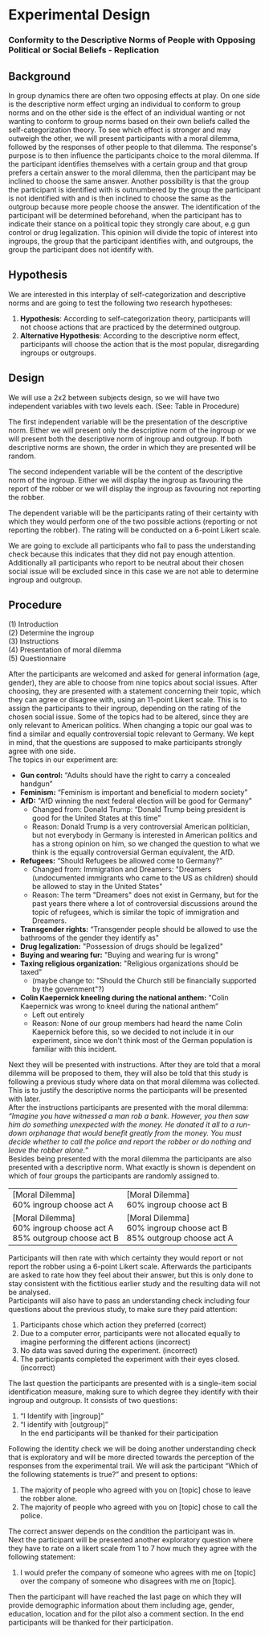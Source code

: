 # Experimental Design
### Conformity to the Descriptive Norms of People with Opposing Political or Social Beliefs - Replication

## Background
In group dynamics there are often two opposing effects at play. On one side is the descriptive norm effect urging an individual to conform to group norms and on the other side is the effect of an individual wanting or not wanting to conform to group norms based on their own beliefs called the self-categorization theory. To see which effect is stronger and may outweigh the other, we will present participants with a moral dilemma, followed by the responses of other people to that dilemma. The response's purpose is to then influence the participants choice to the moral dilemma. If the participant identifies themselves with a certain group and that group prefers a certain answer to the moral dilemma, then the participant may be inclined to choose the same answer. Another possibility is that the group the participant is identified with is outnumbered by the group the participant is not identified with and is then inclined to choose the same as the outgroup because more people choose the answer. The identification of the participant will be determined beforehand, when the participant has to indicate their stance on a political topic they strongly care about, e.g gun control or drug legalization. This opinion will divide the topic of interest into ingroups, the group that the participant identifies with, and outgroups, the group the participant does not identify with.
## Hypothesis
We are interested in this interplay of self-categorization and descriptive norms and are going to test the following two research hypotheses:

1.  **Hypothesis**: According to self-categorization theory, participants will not choose actions that are practiced by the determined outgroup.  
2.  **Alternative Hypothesis**: According to the descriptive norm effect, participants will choose the action that is the most popular, disregarding ingroups or outgroups.

## Design
We will use a 2x2 between subjects design, so we will have two independent variables with two levels each. (See: Table in Procedure)

The first independent variable will be the presentation of the descriptive norm. Either we will present only the descriptive norm of the ingroup or we will present both the descriptive norm of ingroup and outgroup. If both descriptive norms are shown, the order in which they are presented will be random.  

The second independent variable will be the content of the descriptive norm of the ingroup. Either we will display the ingroup as favouring the report of the robber or we will display the ingroup as favouring not reporting the robber.


The dependent variable will be the participants rating of their certainty with which they would perform one of the two possible actions (reporting or not reporting the robber). The rating will be conducted on a 6-point Likert scale.  

We are going to exclude all participants who fail to pass the understanding check because this indicates that they did not pay enough attention. Additionally all participants who report to be neutral about their chosen social issue will be excluded since in this case we are not able to determine ingroup and outgroup.


## Procedure

(1) Introduction  
(2) Determine the ingroup  
(3) Instructions  
(4) Presentation of moral dilemma  
(5) Questionnaire  

After the participants are welcomed and asked for general information (age, gender), they are able to choose from nine topics about social issues. After choosing, they are presented with a statement concerning their topic, which they can agree or disagree with, using an 11-point Likert scale. This is to assign the participants to their ingroup, depending on the rating of the chosen social issue. Some of the topics had to be altered, since they are only relevant to American politics. When changing a topic our goal was to find a similar and equally controversial topic relevant to Germany. We kept in mind, that the questions are supposed to make participants strongly agree with one side.  
The topics in our experiment are:  

* **Gun control:** “Adults should have the right to carry a concealed handgun”  
* **Feminism:** “Feminism is important and beneficial to modern society”  
* **AfD:** "AfD winning the next federal election will be good for Germany"
    * Changed from: Donald Trump: “Donald Trump being president is good for the United States at this time”  
    * Reason: Donald Trump is a very controversial American politician, but not everybody in Germany is interested in American politics and has a strong opinion on him, so we changed the question to what we think is the equally controversial German equivalent, the AfD.
* **Refugees:** “Should Refugees be allowed come to Germany?”
    * Changed from: Immigration and Dreamers: "Dreamers (undocumented immigrants who came to the US as children) should be allowed to stay in the United States"
    * Reason: The term "Dreamers" does not exist in Germany, but for the past years there where a lot of controversial discussions around the topic of refugees, which is similar the topic of immigration and Dreamers.
* **Transgender rights:** “Transgender people should be allowed to use the bathrooms of the gender they identify as"
* **Drug legalization:** "Possession of drugs should be legalized"
* **Buying and wearing fur:** "Buying and wearing fur is wrong"
* **Taxing religious organization:** "Religious organizations should be taxed"
    * (maybe change to: "Should the Church still be financially supported by the government"?)
* **Colin Kaepernick kneeling during the national anthem:** "Colin Kaepernick was wrong to kneel during the national anthem”
    * Left out entirely
    * Reason: None of our group members had heard the name Colin Kaepernick before this, so we decided to not include it in our experiment, since we don't think most of the German population is familiar with this incident.



Next they will be presented with instructions. After they are told that a moral dilemma will be proposed to them, they will also be told that this study is following a previous study where data on that moral dilemma was collected. This is to justify the descriptive norms the participants will be presented with later.  
After the instructions participants are presented with the moral dilemma:  
*“Imagine you have witnessed a man rob a bank. However, you then saw him do something unexpected with the money. He donated it all to a run-down orphanage that would benefit greatly from the money. You must decide whether to call the police and report the robber or do nothing and leave the robber alone.”*  
Besides being presented with the moral dilemma the participants are also presented with a descriptive norm. What exactly is shown is dependent on which of four groups the participants are randomly assigned to.



|  |   |
|------|---|
| [Moral Dilemma]  <br>60% ingroup choose act A | [Moral Dilemma] <br> 60% ingroup choose act B  |
| [Moral Dilemma] <br> 60% ingroup choose act A <br> 85% outgroup choose act B | [Moral Dilemma] <br> 60% ingroup choose act B <br> 85% outgroup choose act A |




Participants will then rate with which certainty they would report or not report the robber using a 6-point Likert scale. Afterwards the participants are asked to rate how they feel about their answer, but this is only done to stay consistent with the fictitious earlier study and the resulting data will not be analysed.  
Participants will also have to pass an understanding check including four questions about the previous study, to make sure they paid attention:  
1. Participants chose which action they preferred (correct)
2. Due to a computer error, participants were not allocated equally to imagine performing the different actions (incorrect)
3. No data was saved during the experiment. (incorrect)
4. The participants completed the experiment with their eyes closed. (incorrect)  

The last question the participants are presented with is a single-item social identification measure, making sure to which degree they identify with their ingroup and outgroup. It consists of two questions:  
1. “I Identify with [ingroup]”
2. “I identify with [outgroup]”  
In the end participants will be thanked for their participation




Following the identity check we will be doing another understanding check that is exploratory and will be more directed towards the perception of the responses from the experimental trail. We will ask the participant “Which of the following statements is true?” and present to options:  
1. The majority of people who agreed with you on [topic] chose to leave the robber alone.
2. The majority of people who agreed with you on [topic] chose to call the police.  

The correct answer depends on the condition the participant was in.  
Next the participant will be presented another exploratory question where they have to rate on a likert scale from 1 to 7 how much they agree with the following statement:  
1. I would prefer the company of someone who agrees with me on [topic] over the company of someone who disagrees with me on [topic].  

Then the participant will have reached the last page on which they will provide demographic information about them including age, gender, education, location and for the pilot also a comment section. In the end participants will be thanked for their participation.
